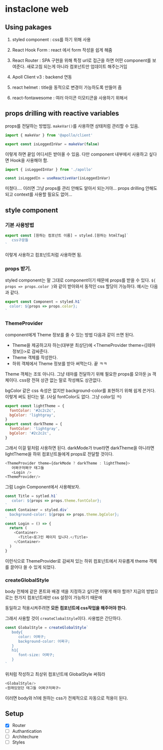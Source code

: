 # instaclone web

## Using pakages

1. styled component : css를 하기 위해 사용

2. React Hook Form : react 에서 form 작성을 쉽게 해줌

3. React Router : SPA 구현을 위해
   특정 url로 접근을 하면 어떤 component를 보여준다.
   새로고침 되는게 아니라 컴포넌트만 업데이트 해주는거임

4. Apoll Client v3 : backend 연동
5. react helmet : title을 동적으로 변경이 가능하도록 만들어 줌
6. react-fontawesome : 여러 아이콘 이모티콘을 사용하기 위해서

## props drilling with reactive variables

props를 전달하는 방법임.
`makeVar()`를 사용하면 상태처럼 관리할 수 있음.

```js
import { makeVar } from '@apollo/client'

export const isLoggedInVar = makeVar(false)
```

이렇게 하면 끝임 어디서든 받아올 수 있음.
다만 component 내부에서 사용하고 싶다면 Hook을 사용해야 함.

```js
import { isLoggedInVar } from './apollo'

const isLoggedIn = useReactiveVar(isLoggedInVar)
```

미쳤다.... 이러면 그냥 props를 관리 안해도 알아서 되는거야...
props drilling 안해도 되고 context를 사용할 필요도 없어...

## style component

### 기본 사용방법

```js
export const [원하는 컴포넌트 이름] = styled.[원하는 htmlTag]`
   css구문들
`
```

이렇게 사용하고 컴포넌트처럼 사용하면 됨.

### props 받기.

styled component는 말 그대로 component이기 때문에 props를 받을 수 있다.
`${ props => props.color }`와 같이 받아와서 동적인 css 할당이 가능하다.
예시는 다음과 같다.

```js
export const Component = styled.h1`
  color: ${props => props.color};
`
```

### ThemeProvider

component에게 Theme 정보를 줄 수 있는 방법
다음과 같이 쓰면 된다.

- Theme을 제공하고자 하는(대부분 최상단)에 <ThemeProvider theme={[테마 정보]}>로 감싸준다.
- Theme 객체를 작성한다.
- 하위 객체에서 Theme 정보를 받아 써먹는다. 끝 ㅋㅋ

Theme 객체는 조또 아니다. 그냥 테마를 전달하기 위해 필요한 props를 모아둔 js 객체이다. css랑 전혀 상관 없는 말로 작성해도 상관없다.

bgColor 같은 css 속성은 없지만 background-color를 표현하기 위해 쉽게 쓴거다. 이렇게 써도 된다는 말.
(사실 fontColor도 없다. 그냥 color임 ㅋ)

```js
export const lightTheme = {
  fontColor: '#2c2c2c',
  bgColor: 'lightgray',
}
export const darkTheme = {
  fontColor: 'lightgray',
  bgColor: '#2c2c2c',
}
```

그래서 이걸 밑처럼 사용하면 된다.
darkMode가 true라면 darkTheme을 아니라면 lightTheme을 하위 컴포넌트들에게 props로 전달할 것이다.

```js
<ThemeProvider theme={darkMode ? darkTheme : lightTheme}>
   어쩌구저쩌구 태그들
   <Login />
<ThemeProvider/>
```

그럼 Login Component에서 사용해보자.

```js
const Title = sytled.h1`
   color: ${props => props.theme.fontColor};
`
const Container = styled.div`
  background-color: ${props => props.theme.bgColor};
`
const Login = () => {
  return (
    <Container>
      <Title>로그인 페이지 입니다.</Title>
    </Container>
  )
}
```

이런식으로 ThemeProvider로 감싸져 있는 하위 컴포넌트에서 자유롭게 theme 객체를 끌어다 쓸 수 있게 되었다.

### createGlobalStyle

body 전체에 같은 폰트와 배경 색을 지정하고 싶다면 어떻게 해야 할까?
지금의 방법으로는 한가지 컴포넌트에만 css 설정이 가능하기 때문에

동일하고 적용시켜주려면 **모든 컴포넌트에 css작업을 해주어야 한다.**

그래서 사용할 것이 `createClobalStyle`이다.
사용법은 간단하다.

```js
const GlobalStyle = createGlobalStyle`
   body{
      color: 어쩌구;
      background-color: 어쩌구;
   }
   h1{
      font-size: 어쩌구;
   }
`
```

위처럼 작성하고 최상위 컴포넌트에 GlobalStyle 써줘라

```js
<GlobalStyle/>
<원래있었던 태그들 어쩌구저쩌구>
```

이러면 body와 h1에 원하는 css가 전체적으로 자동으로 적용이 된다.

## Setup

- [x] Router
- [ ] Authantication
- [ ] Architechure
- [ ] Styles
